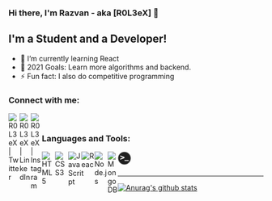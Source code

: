 ### Hi there, I'm Razvan - aka [R0L3eX] 👋

## I'm a Student and a  Developer!
- 🔭 I’m currently learning React
- 🥅 2021 Goals: Learn more algorithms and backend.
- ⚡ Fun fact: I also do competitive programming

### Connect with me:

<!--[<img align="left" alt="R0L3eX" width="22px" src="https://raw.githubusercontent.com/iconic/open-iconic/master/svg/globe.svg" />][website] -->
[<img align="left" alt="R0L3eX | Twitter" width="22px" src="https://uxwing.com/wp-content/themes/uxwing/download/10-brands-and-social-media/twitter-color.svg" />][twitter]
[<img align="left" alt="R0L3eX | LinkedIn" width="22px" src="https://uxwing.com/wp-content/themes/uxwing/download/10-brands-and-social-media/linkedin-color.svg" />][linkedin]
[<img align="left" alt="R0L3eX | Instagram" width="22px" src="https://uxwing.com/wp-content/themes/uxwing/download/10-brands-and-social-media/instagram-color.svg" />][instagram]
<br />



### Languages and Tools:

<img align="left" alt="HTML5" width="26px" src="https://uxwing.com/wp-content/themes/uxwing/download/07-design-and-development/html.svg" />
<img align="left" alt="CSS3" width="26px" src="https://uxwing.com/wp-content/themes/uxwing/download/07-design-and-development/css.svg" />
<img align="left" alt="JavaScript" width="26px" src="https://uxwing.com/wp-content/themes/uxwing/download/07-design-and-development/javascript-programming-language.svg" />
<img align="left" alt="React" width="26px" src="https://uxwing.com/wp-content/themes/uxwing/download/07-design-and-development/react-js.svg" />
<img align="left" alt="Node.js" width="26px" src="https://uxwing.com/wp-content/themes/uxwing/download/07-design-and-development/node-js.svg" />
<img align="left" alt="MongoDB" width="20px" src="https://uxwing.com/wp-content/themes/uxwing/download/10-brands-and-social-media/mongodb.svg" />
<img align="left" alt="terminal" width="26px" src="https://raw.githubusercontent.com/github/explore/80688e429a7d4ef2fca1e82350fe8e3517d3494d/topics/terminal/terminal.png" />

<br />
<br />

---

[![Anurag's github stats](https://github-readme-stats.vercel.app/api?username=R0L3eX9&theme=onedark&show_icons=true)](https://github.com/anuraghazra/github-readme-stats)

[project]: https://nervous-ptolemy-e31f83.netlify.app/
[twitter]: https://twitter.com/MRazvan7
[instagram]: https://www.instagram.com/razvan_maracine/
[linkedin]: https://www.linkedin.com/in/razvan-maracine-5a35021a7/
